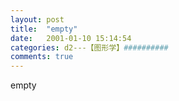 ```yaml
---
layout: post
title:  "empty"
date:   2001-01-10 15:14:54
categories: d2---【图形学】##########
comments: true
---
```

empty
